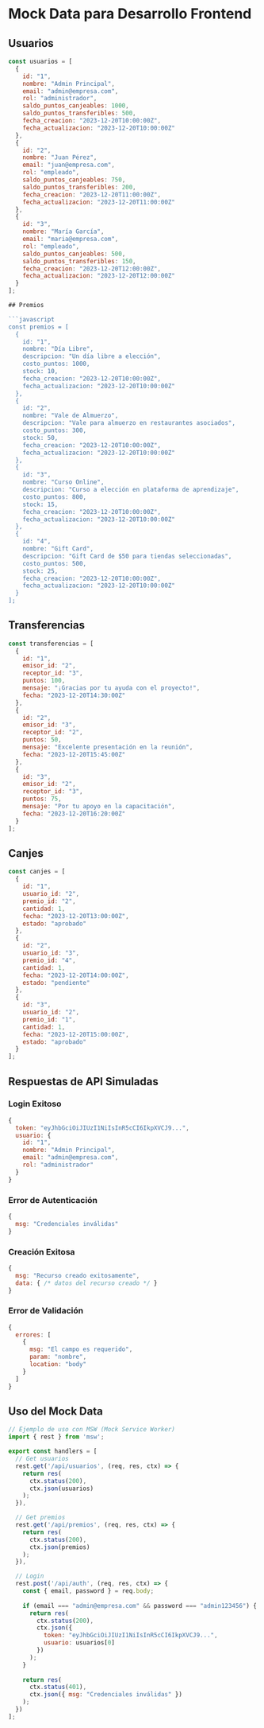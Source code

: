 # Mock Data para Desarrollo Frontend

## Usuarios

```javascript
const usuarios = [
  {
    id: "1",
    nombre: "Admin Principal",
    email: "admin@empresa.com",
    rol: "administrador",
    saldo_puntos_canjeables: 1000,
    saldo_puntos_transferibles: 500,
    fecha_creacion: "2023-12-20T10:00:00Z",
    fecha_actualizacion: "2023-12-20T10:00:00Z"
  },
  {
    id: "2",
    nombre: "Juan Pérez",
    email: "juan@empresa.com",
    rol: "empleado",
    saldo_puntos_canjeables: 750,
    saldo_puntos_transferibles: 200,
    fecha_creacion: "2023-12-20T11:00:00Z",
    fecha_actualizacion: "2023-12-20T11:00:00Z"
  },
  {
    id: "3",
    nombre: "María García",
    email: "maria@empresa.com",
    rol: "empleado",
    saldo_puntos_canjeables: 500,
    saldo_puntos_transferibles: 150,
    fecha_creacion: "2023-12-20T12:00:00Z",
    fecha_actualizacion: "2023-12-20T12:00:00Z"
  }
];

## Premios

```javascript
const premios = [
  {
    id: "1",
    nombre: "Día Libre",
    descripcion: "Un día libre a elección",
    costo_puntos: 1000,
    stock: 10,
    fecha_creacion: "2023-12-20T10:00:00Z",
    fecha_actualizacion: "2023-12-20T10:00:00Z"
  },
  {
    id: "2",
    nombre: "Vale de Almuerzo",
    descripcion: "Vale para almuerzo en restaurantes asociados",
    costo_puntos: 300,
    stock: 50,
    fecha_creacion: "2023-12-20T10:00:00Z",
    fecha_actualizacion: "2023-12-20T10:00:00Z"
  },
  {
    id: "3",
    nombre: "Curso Online",
    descripcion: "Curso a elección en plataforma de aprendizaje",
    costo_puntos: 800,
    stock: 15,
    fecha_creacion: "2023-12-20T10:00:00Z",
    fecha_actualizacion: "2023-12-20T10:00:00Z"
  },
  {
    id: "4",
    nombre: "Gift Card",
    descripcion: "Gift Card de $50 para tiendas seleccionadas",
    costo_puntos: 500,
    stock: 25,
    fecha_creacion: "2023-12-20T10:00:00Z",
    fecha_actualizacion: "2023-12-20T10:00:00Z"
  }
];
```

## Transferencias

```javascript
const transferencias = [
  {
    id: "1",
    emisor_id: "2",
    receptor_id: "3",
    puntos: 100,
    mensaje: "¡Gracias por tu ayuda con el proyecto!",
    fecha: "2023-12-20T14:30:00Z"
  },
  {
    id: "2",
    emisor_id: "3",
    receptor_id: "2",
    puntos: 50,
    mensaje: "Excelente presentación en la reunión",
    fecha: "2023-12-20T15:45:00Z"
  },
  {
    id: "3",
    emisor_id: "2",
    receptor_id: "3",
    puntos: 75,
    mensaje: "Por tu apoyo en la capacitación",
    fecha: "2023-12-20T16:20:00Z"
  }
];
```

## Canjes

```javascript
const canjes = [
  {
    id: "1",
    usuario_id: "2",
    premio_id: "2",
    cantidad: 1,
    fecha: "2023-12-20T13:00:00Z",
    estado: "aprobado"
  },
  {
    id: "2",
    usuario_id: "3",
    premio_id: "4",
    cantidad: 1,
    fecha: "2023-12-20T14:00:00Z",
    estado: "pendiente"
  },
  {
    id: "3",
    usuario_id: "2",
    premio_id: "1",
    cantidad: 1,
    fecha: "2023-12-20T15:00:00Z",
    estado: "aprobado"
  }
];
```

## Respuestas de API Simuladas

### Login Exitoso
```javascript
{
  token: "eyJhbGciOiJIUzI1NiIsInR5cCI6IkpXVCJ9...",
  usuario: {
    id: "1",
    nombre: "Admin Principal",
    email: "admin@empresa.com",
    rol: "administrador"
  }
}
```

### Error de Autenticación
```javascript
{
  msg: "Credenciales inválidas"
}
```

### Creación Exitosa
```javascript
{
  msg: "Recurso creado exitosamente",
  data: { /* datos del recurso creado */ }
}
```

### Error de Validación
```javascript
{
  errores: [
    {
      msg: "El campo es requerido",
      param: "nombre",
      location: "body"
    }
  ]
}
```

## Uso del Mock Data

```javascript
// Ejemplo de uso con MSW (Mock Service Worker)
import { rest } from 'msw';

export const handlers = [
  // Get usuarios
  rest.get('/api/usuarios', (req, res, ctx) => {
    return res(
      ctx.status(200),
      ctx.json(usuarios)
    );
  }),

  // Get premios
  rest.get('/api/premios', (req, res, ctx) => {
    return res(
      ctx.status(200),
      ctx.json(premios)
    );
  }),

  // Login
  rest.post('/api/auth', (req, res, ctx) => {
    const { email, password } = req.body;
    
    if (email === "admin@empresa.com" && password === "admin123456") {
      return res(
        ctx.status(200),
        ctx.json({
          token: "eyJhbGciOiJIUzI1NiIsInR5cCI6IkpXVCJ9...",
          usuario: usuarios[0]
        })
      );
    }
    
    return res(
      ctx.status(401),
      ctx.json({ msg: "Credenciales inválidas" })
    );
  })
];
```